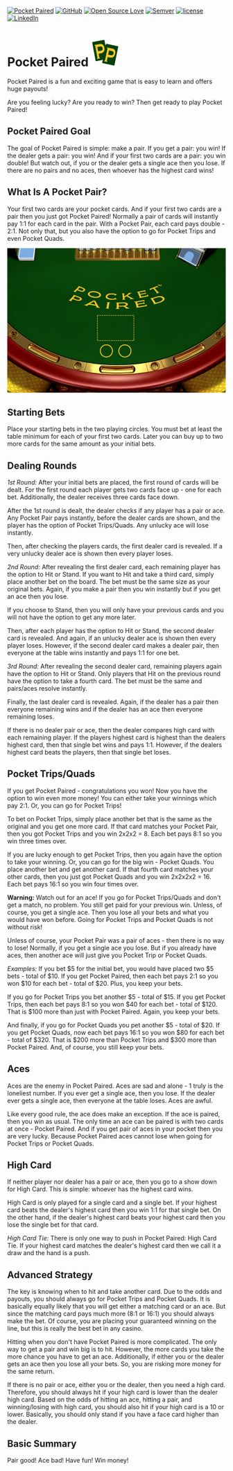 [![Pocket Paired](https://img.shields.io/badge/Pocket-Paired%20%20-074009.svg?colorA=f3c625)](http://www.pocketpaired.com)
[![GitHub](https://img.shields.io/github/release/brianfunk/pocketpaired.svg?maxAge=2592000)](https://github.com/brianfunk/pocketpaired)
[![Open Source Love](https://badges.frapsoft.com/os/v1/open-source.svg?v=103)](https://github.com/ellerbrock/open-source-badge/)
[![Semver](https://img.shields.io/badge/SemVer-2.0-blue.svg)](http://semver.org/spec/v2.0.0.html)
[![license](https://img.shields.io/github/license/mashape/apistatus.svg?maxAge=2592000)](https://opensource.org/licenses/MIT)
[![LinkedIn](https://img.shields.io/badge/Linked-In-blue.svg)](https://www.linkedin.com/in/brianrandyfunk)

# Pocket Paired ![Pocket Paired](/public/logo.png "Pocket Paired")

Pocket Paired is a fun and exciting game that is easy to learn and offers huge payouts!

Are you feeling lucky? Are you ready to win? Then get ready to play Pocket Paired!

## Pocket Paired Goal

The goal of Pocket Paired is simple: make a pair. If you get a pair: you win! If the dealer gets a pair: you win! And if your first two cards are a pair: you win double! But watch out, if you or the dealer gets a single ace then you lose. If there are no pairs and no aces, then whoever has the highest card wins!

## What Is A Pocket Pair?</span>

Your first two cards are your pocket cards. And if your first two cards are a pair then you just got Pocket Paired! Normally a pair of cards will instantly pay 1:1 for each card in the pair. With a Pocket Pair, each card pays double - 2:1. Not only that, but you also have the option to go for Pocket Trips and even Pocket Quads.

![Pocket Paired Table](/public/images/tables/table_blue.jpg "Pocket Paired Table")

## Starting Bets

Place your starting bets in the two playing circles. You must bet at least the table minimum for each of your first two cards. Later you can buy up to two more cards for the same amount as your initial bets.

## Dealing Rounds

_1st Round:_ After your initial bets are placed, the first round of cards will be dealt. For the first round each player gets two cards face up - one for each bet. Additionally, the dealer receives three cards face down.

After the 1st round is dealt, the dealer checks if any player has a pair or ace. Any Pocket Pair pays instantly, before the dealer cards are shown, and the player has the option of Pocket Trips/Quads. Any unlucky ace will lose instantly.

Then, after checking the players cards, the first dealer card is revealed. If a very unlucky dealer ace is shown then every player loses.

_2nd Round:_ After revealing the first dealer card, each remaining player has the option to Hit or Stand. If you want to Hit and take a third card, simply place another bet on the board. The bet must be the same size as your original bets. Again, if you make a pair then you win instantly but if you get an ace then you lose.

If you choose to Stand, then you will only have your previous cards and you will not have the option to get any more later.

Then, after each player has the option to Hit or Stand, the second dealer card is revealed. And again, if an unlucky dealer ace is shown then every player loses. However, if the second dealer card makes a dealer pair, then everyone at the table wins instantly and pays 1:1 for one bet.

_3rd Round:_ After revealing the second dealer card, remaining players again have the option to Hit or Stand. Only players that Hit on the previous round have the option to take a fourth card. The bet must be the same and pairs/aces resolve instantly.

Finally, the last dealer card is revealed. Again, if the dealer has a pair then everyone remaining wins and if the dealer has an ace then everyone remaining loses.

If there is no dealer pair or ace, then the dealer compares high card with each remaining player. If the players highest card is highest than the dealers highest card, then that single bet wins and pays 1:1. However, if the dealers highest card beats the players, then that single bet loses.

## Pocket Trips/Quads

If you get Pocket Paired - congratulations you won! Now you have the option to win even more money! You can either take your winnings which pay 2:1. Or, you can go for Pocket Trips!

To bet on Pocket Trips, simply place another bet that is the same as the original and you get one more card. If that card matches your Pocket Pair, then you got Pocket Trips and you win 2x2x2 = 8. Each bet pays 8:1 so you win three times over.

If you are lucky enough to get Pocket Trips, then you again have the option to take your winning. Or, you can go for the big win - Pocket Quads. You place another bet and get another card. If that fourth card matches your other cards, then you just got Pocket Quads and you win 2x2x2x2 = 16. Each bet pays 16:1 so you win four times over.

__Warning:__ Watch out for an ace!  If you go for Pocket Trips/Quads and don't get a match, no problem. You still get paid for your previous win. Unless, of course, you get a single ace. Then you lose all your bets and what you would have won before. Going for Pocket Trips and Pocket Quads is not without risk!

Unless of course, your Pocket Pair was a pair of aces - then there is no way to lose!  Normally, if you get a single ace you lose. But if you already have aces, then another ace will just give you Pocket Trip or Pocket Quads.

_Examples:_ If you bet $5 for the initial bet, you would have placed two $5 bets - total of $10. If you get Pocket Paired, then each bet pays 2:1 so you won $10 for each bet - total of $20. Plus, you keep your bets.

If you go for Pocket Trips you bet another $5 - total of $15. If you get Pocket Trips, then each bet pays 8:1 so you won $40 for each bet - total of $120. That is $100 more than just with Pocket Paired. Again, you keep your bets.

And finally, if you go for Pocket Quads you pet another $5 - total of $20. If you get Pocket Quads, now each bet pays 16:1 so you won $80 for each bet - total of $320. That is $200 more than Pocket Trips and $300 more than Pocket Paired. And, of course, you still keep your bets.

## Aces

Aces are the enemy in Pocket Paired. Aces are sad and alone - 1 truly is the loneliest number. If you ever get a single ace, then you lose. If the dealer ever gets a single ace, then everyone at the table loses. Aces are awful.

Like every good rule, the ace does make an exception. If the ace is paired, then you win as usual. The only time an ace can be paired is with two cards at once - Pocket Paired. And if you get pair of aces in your pocket then you are very lucky. Because Pocket Paired aces cannot lose when going for Pocket Trips or Pocket Quads.

## High Card</span>

If neither player nor dealer has a pair or ace, then you go to a show down for High Card. This is simple: whoever has the highest card wins.

High Card is only played for a single card and a single bet. If your highest card beats the dealer's highest card then you win 1:1 for that single bet. On the other hand, if the dealer's highest card beats your highest card then you lose the single bet for that card.

_High Card Tie:_ There is only one way to push in Pocket Paired: High Card Tie. If your highest card matches the dealer's highest card then we call it a draw and the hand is a push. 

## Advanced Strategy</span>

The key is knowing when to hit and take another card. Due to the odds and payouts, you should always go for Pocket Trips and Pocket Quads. It is basically equally likely that you will get either a matching card or an ace. But since the matching card pays much more (8:1 or 16:1) you should always make the bet. Of course, you are placing your guaranteed winning on the line, but this is really the best bet in any casino.

Hitting when you don't have Pocket Paired is more complicated. The only way to get a pair and win big is to hit. However, the more cards you take the more chance you have to get an ace. Additionally, if either you or the dealer gets an ace then you lose all your bets. So, you are risking more money for the same return.

If there is no pair or ace, either you or the dealer, then you need a high card. Therefore, you should always hit if your high card is lower than the dealer high card. Based on the odds of hitting an ace, hitting a pair, and winning/losing with high card, you should also hit if your high card is a 10 or lower. Basically, you should only stand if you have a face card higher than the dealer.

## Basic Summary

Pair good! Ace bad! Have fun! Win money!
